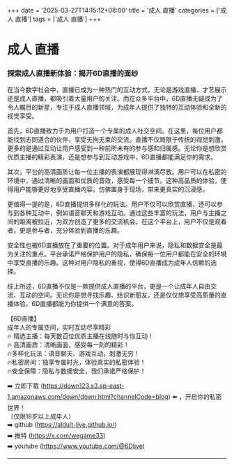+++
date = '2025-03-27T14:15:12+08:00'
title = '成人 直播'
categories = ['成人 直播']
tags = ['成人 直播']
+++

# 成人 直播

### 探索成人直播新体验：揭开6D直播的面纱

在当今数字社会中，直播已成为一种热门的互动方式，无论是游戏直播、才艺展示还是成人直播，都吸引着大量用户的关注。而在众多平台中，6D直播无疑成为了令人瞩目的新星，专注于成人直播领域，为成年人提供了独特的互动体验和全新的视觉享受。

首先，6D直播致力于为用户打造一个专属的成人社交空间。在这里，每位用户都能找到志同道合的伙伴，享受无拘无束的交流。直播不仅局限于传统的视觉刺激，更多的是通过互动让用户感受到一种前所未有的参与感和归属感。无论你是想欣赏优质主播的精彩表演，还是想参与到互动游戏中，6D直播都能满足你的需求。

其次，平台的高清画质让每一位主播的表演都展现得淋漓尽致。用户可以在私密的环境中，通过清晰的画面和优质的音效，感受每一个细节。这种高品质的体验，使得用户能够更好地享受直播内容，仿佛置身于现场，带来更真实的沉浸感。

更值得一提的是，6D直播提供多样化的玩法。用户不仅可以欣赏直播，还可以参与到各种互动中，例如语音聊天和游戏互动。通过这些丰富的玩法，用户与主播之间的距离被拉近，为双方创造了更多的交流机会。在这个平台上，用户不仅是观看者，更是参与者，充分体验到直播的乐趣。

安全性也被6D直播放在了重要的位置。对于成年用户来说，隐私和数据安全是最为关注的重点。平台承诺严格保护用户的隐私，确保每一位用户都能在安全的环境中享受直播的乐趣。这种对用户隐私的重视，使得6D直播成为成年人信赖的选择。

综上所述，6D直播不仅是一款提供成人直播的平台，更是一个让成年人自由交流、互动的空间。无论你是想寻找乐趣、结识新朋友，还是仅仅想享受高质量的直播体验，6D直播都能为你提供一个满意的答案。

【6D直播】  
成年人的专属空间，实时互动尽享精彩  
🔥 精选主播：每天数百位优质主播在线随时与你互动！  
🔥 高清画质：清晰画面，感受每一刻的精彩！  
🔥多样化玩法：语音聊天、游戏互动，刺激无穷！  
🔥私密房间：独享专属时光，体验真实的私密体验！  
🔥安全保障：隐私与数据安全，我们承诺严格保护！  

➡️ 立即下载 (https://down123.s3.ap-east-1.amazonaws.com/down/down.html?channelCode=blog) ⬅️ ，开启你的私密世界！  
（仅限18岁以上成年人）  
➡️ github (https://aldult-live.github.io/)  
➡️ 推特 (https://x.com/wegame33)  
➡️ youtube (https://www.youtube.com/@6Dlive)

---
